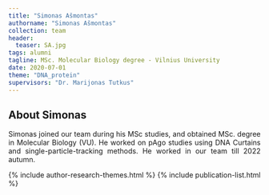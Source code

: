 ```yaml
---
title: "Simonas Ašmontas"
authorname: "Simonas Ašmontas"
collection: team
header:
  teaser: SA.jpg
tags: alumni
tagline: MSc. Molecular Biology degree - Vilnius University
date: 2020-07-01
theme: "DNA_protein"
supervisors: "Dr. Marijonas Tutkus"
---
```


<h2>About Simonas</h2>
<p align= "justify">
Simonas joined our team during his MSc studies, and obtained MSc. degree in Molecular Biology (VU). He worked on pAgo studies using DNA Curtains and single-particle-tracking methods. He worked in our team till 2022 autumn.
 
{% include author-research-themes.html %}
{% include publication-list.html %}

